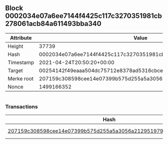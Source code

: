 ## Block 0002034e07a6ee7144f4425c117c3270351981cb278061acb84a611493bba340

Attribute | Value
--- | ---
Height | 37739
Hash | 0002034e07a6ee7144f4425c117c3270351981cb278061acb84a611493bba340
Timestamp | 2021-04-24T20:50:20+00:00
Target | 00254142f49eaaa504dc75712e8378ad5316cbcead634704b3734b6271167cc4
Merke root | 207159c308598cee14e07399b575d255a5a3056a212951979d1c00ed2b402860
Nonce | 1499166352

```

```

### Transactions

Hash | Amount
--- | ---
[207159c308598cee14e07399b575d255a5a3056a212951979d1c00ed2b402860](207159c308598cee14e07399b575d255a5a3056a212951979d1c00ed2b402860.md) | 10.00000000 SKEPTI 
